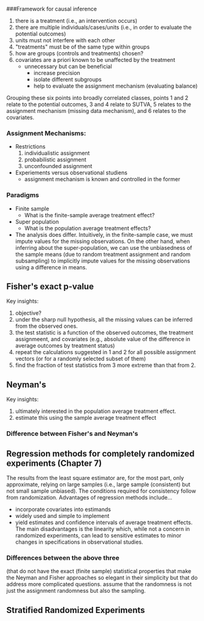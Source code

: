 ###Framework for causal inference 
1. there is a treatment (i.e., an intervention occurs)
2. there are multiple individuals/cases/units (i.e., in order to evaluate the potential outcomes)
3. units must not interfere with each other
4. "treatments" must be of the same type within groups
5. how are groups (controls and treatments) chosen?
6. covariates are a priori known to be unaffected by the treatment
    * unnecessary but can be beneficial
        * increase precision
        * isolate different subgroups
        * help to evaluate the assignment mechanism (evaluating balance)

Grouping these six points into broadly correlated classes, points 1 and 2 relate to the potential outcomes, 3 and 4 relate to SUTVA, 5 relates to the assignment mechanism (missing data mechanism), and 6 relates to the covariates.


### Assignment Mechanisms:
* Restrictions
    1. individualistic assignment
    2. probabilistic assignment
    3. unconfounded assignment
* Experiements versus observational studiens
    * assignment mechanism is known and controlled in the former 


### Paradigms
* Finite sample
    * What is the finite-sample average treatment effect?
* Super population
    * What is the population average treatment effects?
* The analysis does differ. Intuitively, in the finite-sample case, we must impute values for the missing observations.
 On the other hand, when inferring about the super-population, we can use the unbiasedness of the sample means (due to 
 random treatment assignment and random subsampling) to implicitly impute values for the missing observations 
 using a difference in means. 


## Fisher's exact p-value
Key insights: 
1. objective?
1. under the sharp null hypothesis, all the missing values can be inferred from the observed ones.
2. the test statistic is a function of the observed outcomes, the treatment assignmeent, and covariates (e.g., absolute value of the difference in average outcomes by treatment status)
3. repeat the calculations suggested in 1 and 2 for all possible assignment vectors (or for a randomly selected subset of them)
4. find the fraction of test statistics from 3 more extreme than that from 2.

## Neyman's 
Key insights:
1. ultimately interested in the population average treatment effect.
2. estimate this using the sample average treatment effect

### Difference between Fisher's and Neyman's


## Regression methods for completely randomized experiments (Chapter 7) 
The results from the least square estimator are, for the most part, only approximate, relying on large samples (i.e., large sample (consistent) but not small sample unbiased).
The conditions required for consistency follow from randomization. Advantages of regression methods include...
* incorporate covariates into estimands
* widely used and simple to implement
* yield estimates and confidence intervals of average treatment effects.
The main disadvantages is the linearity which, while not a concern in randomized experiments, can lead to sensitive estimates to minor changes in specifications in observational studies.

### Differences between the above three
(that do not have the exact (finite sample) statistical properties that make the Neyman and Fisher approaches so elegant in their simplicity but that do address more complicated questions.
assume that the randomness is not just the assignment randomness but also the sampling. 

## Stratified Randomized Experiments
